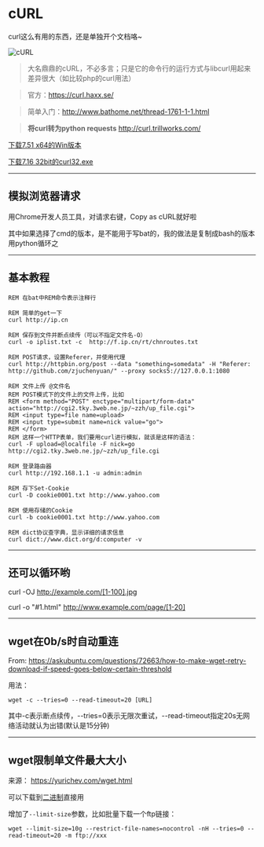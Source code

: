 # cURL

curl这么有用的东西，还是单独开个文档咯~



![cURL](https://curl.haxx.se/logo/curl-logo.svg)

> 大名鼎鼎的cURL，不必多言；只是它的命令行的运行方式与libcurl用起来差异很大（如比较php的curl用法）

> 官方：https://curl.haxx.se/

> 简单入门：http://www.bathome.net/thread-1761-1-1.html

> **将curl转为python requests** http://curl.trillworks.com/

[下载7.51 x64的Win版本](https://d.py3.io/curl.exe)

[下载7.16 32bit的curl32.exe](https://d.py3.io/curl32.exe)

----

## 模拟浏览器请求

用Chrome开发人员工具，对请求右键，Copy as cURL就好啦

其中如果选择了cmd的版本，是不能用于写bat的，我的做法是复制成bash的版本用python循环之

----

## 基本教程

```
REM 在bat中REM命令表示注释行

REM 简单的get一下
curl http://ip.cn

REM 保存到文件并断点续传（可以不指定文件名-O）
curl -o iplist.txt -c  http://f.ip.cn/rt/chnroutes.txt

REM POST请求，设置Referer，并使用代理
curl http://httpbin.org/post --data "something=somedata" -H "Referer: http://github.com/zjuchenyuan/" --proxy socks5://127.0.0.1:1080

REM 文件上传 @文件名
REM POST模式下的文件上的文件上传，比如
REM <form method="POST" enctype="multipart/form-data" action="http://cgi2.tky.3web.ne.jp/~zzh/up_file.cgi">
REM <input type=file name=upload>
REM <input type=submit name=nick value="go">
REM </form>
REM 这样一个HTTP表单，我们要用curl进行模拟，就该是这样的语法：
curl -F upload=@localfile -F nick=go http://cgi2.tky.3web.ne.jp/~zzh/up_file.cgi

REM 登录路由器
curl http://192.168.1.1 -u admin:admin

REM 存下Set-Cookie
curl -D cookie0001.txt http://www.yahoo.com

REM 使用存储的Cookie
curl -b cookie0001.txt http://www.yahoo.com

REM dict协议查字典，显示详细的请求信息
curl dict://www.dict.org/d:computer -v
```

----

## 还可以循环哟

curl -OJ http://example.com/[1-100].jpg

curl -o "#1.html" http://www.example.com/page/[1-20]

----

## wget在0b/s时自动重连

From: https://askubuntu.com/questions/72663/how-to-make-wget-retry-download-if-speed-goes-below-certain-threshold

用法：

```
wget -c --tries=0 --read-timeout=20 [URL]
```

其中-c表示断点续传，--tries=0表示无限次重试，--read-timeout指定20s无网络活动就认为出错(默认是15分钟)

----

## wget限制单文件最大大小

来源： https://yurichev.com/wget.html

可以下载到[二进制](https://yurichev.com/non-wiki-files/wget-1.18-limitsize/wget-1.18-limitsize-linux64.tar.bz2)直接用

增加了`--limit-size`参数，比如批量下载一个ftp链接：

```
wget --limit-size=10g --restrict-file-names=nocontrol -nH --tries=0 --read-timeout=20 -m ftp://xxx 
```
